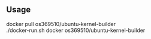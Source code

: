 ## Usage
docker pull os369510/ubuntu-kernel-builder  
./docker-run.sh docker os369510/ubuntu-kernel-builder
